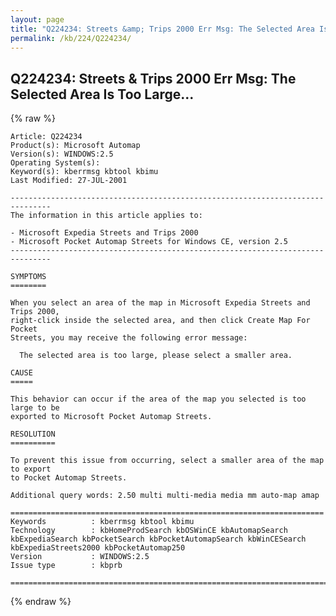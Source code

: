 ```yaml
---
layout: page
title: "Q224234: Streets &amp; Trips 2000 Err Msg: The Selected Area Is Too Large..."
permalink: /kb/224/Q224234/
---
```


## Q224234: Streets &amp; Trips 2000 Err Msg: The Selected Area Is Too Large...

{% raw %}

	Article: Q224234
	Product(s): Microsoft Automap
	Version(s): WINDOWS:2.5
	Operating System(s): 
	Keyword(s): kberrmsg kbtool kbimu
	Last Modified: 27-JUL-2001
	
	-------------------------------------------------------------------------------
	The information in this article applies to:
	
	- Microsoft Expedia Streets and Trips 2000 
	- Microsoft Pocket Automap Streets for Windows CE, version 2.5 
	-------------------------------------------------------------------------------
	
	SYMPTOMS
	========
	
	When you select an area of the map in Microsoft Expedia Streets and Trips 2000,
	right-click inside the selected area, and then click Create Map For Pocket
	Streets, you may receive the following error message:
	
	  The selected area is too large, please select a smaller area.
	
	CAUSE
	=====
	
	This behavior can occur if the area of the map you selected is too large to be
	exported to Microsoft Pocket Automap Streets.
	
	RESOLUTION
	==========
	
	To prevent this issue from occurring, select a smaller area of the map to export
	to Pocket Automap Streets.
	
	Additional query words: 2.50 multi multi-media media mm auto-map amap
	
	======================================================================
	Keywords          : kberrmsg kbtool kbimu 
	Technology        : kbHomeProdSearch kbOSWinCE kbAutomapSearch kbExpediaSearch kbPocketSearch kbPocketAutomapSearch kbWinCESearch kbExpediaStreets2000 kbPocketAutomap250
	Version           : WINDOWS:2.5
	Issue type        : kbprb
	
	=============================================================================
	

{% endraw %}
